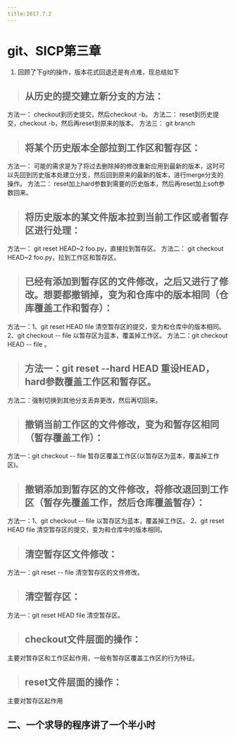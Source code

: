 ```yaml
---
title:2017.7.2
---
```

# git、SICP第三章



1. 回顾了下git的操作，版本花式回退还是有点难，现总结如下
>  ## 从历史的提交建立新分支的方法：
  方法一： checkout到历史提交，然后checkout -b。
  方法二： reset到历史提交，checkout -b，然后再reset到原来的版本。
  方法三： git branch <branch> <start point>
>  ## 将某个历史版本全部拉到工作区和暂存区：
  方法一： 可能的需求是为了将过去删除掉的修改重新应用到最新的版本，这时可以先回到历史版本处建立分支，然后回到原来的最新的版本，进行merge分支的操作。
  方法二： reset加上hard参数到需要的历史版本，然后再reset加上soft参数回来。
>  ## 将历史版本的某文件版本拉到当前工作区或者暂存区进行处理：
  方法一： git reset HEAD\~2 foo.py，直接拉到暂存区。
  方法二： git checkout HEAD\~2 foo.py，拉到工作区和暂存区。
>  ## 已经有添加到暂存区的文件修改，之后又进行了修改。想要都撤销掉，变为和仓库中的版本相同（仓库覆盖工作和暂存）：
  方法一：1、git reset HEAD file 清空暂存区的提交，变为和仓库中的版本相同。2、git checkout  --  file 以暂存区为蓝本，覆盖掉工作区。
  方法二：git checkout HEAD --  file 。
>  ## 方法一：git reset --hard HEAD 重设HEAD，hard参数覆盖工作区和暂存区。
  方法二：强制切换到其他分支丢弃更改，然后再切回来。
  >## 撤销当前工作区的文件修改，变为和暂存区相同（暂存覆盖工作）：
  方法一：git checkout -- file 暂存区覆盖工作区(以暂存区为蓝本，覆盖掉工作区)。
>  ## 撤销添加到暂存区的文件修改，将修改退回到工作区（暂存先覆盖工作，然后仓库覆盖暂存）：
  方法一：1、git checkout  --  file 以暂存区为蓝本，覆盖掉工作区。 2、git reset HEAD file 清空暂存区的提交，变为和仓库中的版本相同。
>  ## 清空暂存区文件修改：
  方法一：git reset -- file 清空暂存区的文件修改。
>  ## 清空暂存区：
  方法一：git reset HEAD file 清空暂存区。
>  ## checkout文件层面的操作：
  主要对暂存区和工作区起作用，一般有暂存区覆盖工作区的行为特征。
>  ## reset文件层面的操作：
  主要对暂存区起作用

## 二、一个求导的程序讲了一个半小时
